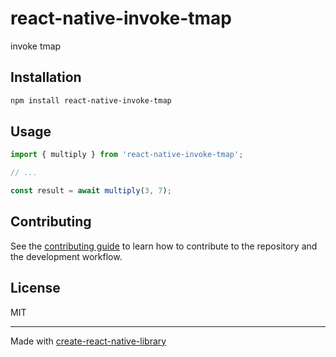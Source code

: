 # react-native-invoke-tmap

invoke tmap

## Installation

```sh
npm install react-native-invoke-tmap
```

## Usage

```js
import { multiply } from 'react-native-invoke-tmap';

// ...

const result = await multiply(3, 7);
```

## Contributing

See the [contributing guide](CONTRIBUTING.md) to learn how to contribute to the repository and the development workflow.

## License

MIT

---

Made with [create-react-native-library](https://github.com/callstack/react-native-builder-bob)
